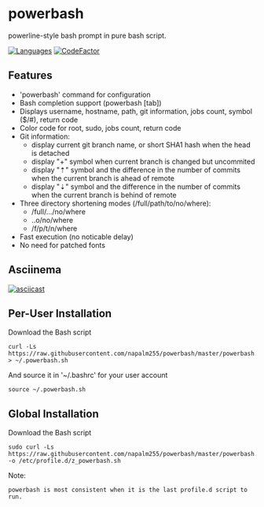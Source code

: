# powerbash

powerline-style bash prompt in pure bash script.


[![Languages](https://img.shields.io/github/languages/top/napalm255/powerbash)](https://img.shields.io/github/languages/top/napalm255/powerbash)
[![CodeFactor](https://www.codefactor.io/repository/github/napalm255/powerbash/badge)](https://www.codefactor.io/repository/github/napalm255/powerbash)

## Features

* 'powerbash' command for configuration
* Bash completion support (powerbash [tab])
* Displays username, hostname, path, git information, jobs count, symbol ($/#), return code
* Color code for root, sudo, jobs count, return code
* Git information:
  * display current git branch name, or short SHA1 hash when the head is detached
  * display "+" symbol when current branch is changed but uncommited
  * display "⇡" symbol and the difference in the number of commits when the current branch is ahead of remote
  * display "⇣" symbol and the difference in the number of commits when the current branch is behind of remote
* Three directory shortening modes (/full/path/to/no/where):
  * /full/.../no/where
  * ..o/no/where
  * /f/p/t/n/where
* Fast execution (no noticable delay)
* No need for patched fonts

## Asciinema
[![asciicast](https://asciinema.org/a/30836.png)](https://asciinema.org/a/30836)

## Per-User Installation

Download the Bash script

    curl -Ls https://raw.githubusercontent.com/napalm255/powerbash/master/powerbash.sh > ~/.powerbash.sh

And source it in '~/.bashrc' for your user account

    source ~/.powerbash.sh

## Global Installation

Download the Bash script

    sudo curl -Ls https://raw.githubusercontent.com/napalm255/powerbash/master/powerbash.sh -o /etc/profile.d/z_powerbash.sh

Note:

    powerbash is most consistent when it is the last profile.d script to run.

